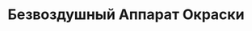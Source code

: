 ---
id: '2'
title: Безвоздушный Аппарат Окраски
description: Залог 10000 рублей
price: '700'
order: 2
default_thumbnail_image: images/bexvozd.jpg
default_original_image: images/bexvozd_sm.jpg
category: content/category/07specteh.md
featured: true
layout: product
---